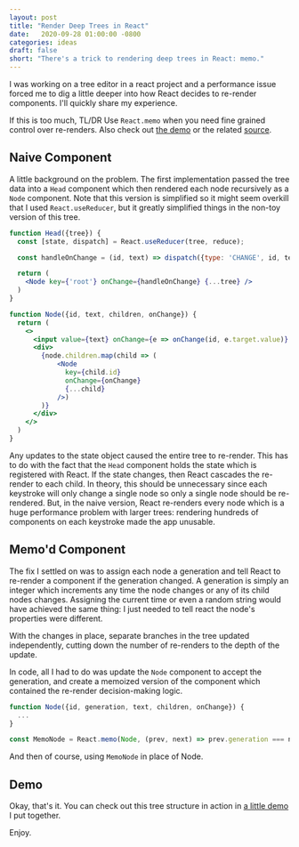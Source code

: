```yaml
---
layout: post
title: "Render Deep Trees in React"
date:   2020-09-28 01:00:00 -0800
categories: ideas
draft: false
short: "There's a trick to rendering deep trees in React: memo."
---
```



I was working on a tree editor in a react project and a performance issue forced me to dig a little deeper into how React decides to re-render components. I'll quickly share my experience. 

If this is too much, TL/DR Use `React.memo` when you need fine grained control over re-renders. Also check out [the demo](https://react-tree-memo-demo.stackblitz.io/) or the related [source](https://stackblitz.com/edit/react-tree-memo-demo?file=src/App.js).

## Naive Component


A little background on the problem. The first implementation passed the tree data into a `Head` component which then rendered each node recursively as a `Node` component. Note that this version is simplified so it might seem overkill that I used `React.useReducer`, but it greatly simplified things in the non-toy version of this tree.

```jsx
function Head({tree}) {
  const [state, dispatch] = React.useReducer(tree, reduce);

  const handleOnChange = (id, text) => dispatch({type: 'CHANGE', id, text});

  return (
    <Node key={'root'} onChange={handleOnChange} {...tree} />
  )
}
```

```jsx
function Node({id, text, children, onChange}) {
  return (
    <>
      <input value={text} onChange={e => onChange(id, e.target.value)} />
      <div>
        {node.children.map(child => (
            <Node 
              key={child.id} 
              onChange={onChange} 
              {...child} 
            />)
        )}
      </div>
    </>
  )
}
```

Any updates to the state object caused the entire tree to re-render. This has to do with the fact that the `Head` component holds the state which is registered with React. If the state changes, then React cascades the re-render to each child. In theory, this should be unnecessary since each keystroke will only change a single node so only a single node should be re-rendered. But, in the naive version, React re-renders every node which is a huge performance problem with larger trees: rendering hundreds of components on each keystroke made the app unusable.

## Memo'd Component

The fix I settled on was to assign each node a generation and tell React to re-render a component if the generation changed. A generation is simply an integer which increments any time the node changes or any of its child nodes changes. Assigning the current time or even a random string would have achieved the same thing: I just needed to tell react the node's properties were different. 

With the changes in place, separate branches in the tree updated independently, cutting down the number of re-renders to the depth of the update.

In code, all I had to do was update the `Node` component to accept the generation, and create a memoized version of the component which contained the re-render decision-making logic.

```js
function Node({id, generation, text, children, onChange}) {
  ...
}

const MemoNode = React.memo(Node, (prev, next) => prev.generation === next.generation);
```

And then of course, using `MemoNode` in place of Node.

## Demo

Okay, that's it. You can check out this tree structure in action in [a little demo](https://react-tree-memo-demo.stackblitz.io/) I put together. 

Enjoy.

